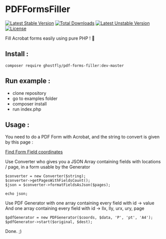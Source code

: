 # PDFFormsFiller

[![Latest Stable Version](https://poser.pugx.org/ghostfly/pdf-forms-filler/v/stable)](https://packagist.org/packages/ghostfly/pdf-forms-filler)
[![Total Downloads](https://poser.pugx.org/ghostfly/pdf-forms-filler/downloads)](https://packagist.org/packages/ghostfly/pdf-forms-filler)
[![Latest Unstable Version](https://poser.pugx.org/ghostfly/pdf-forms-filler/v/unstable)](https://packagist.org/packages/ghostfly/pdf-forms-filler)
[![License](https://poser.pugx.org/ghostfly/pdf-forms-filler/license)](https://packagist.org/packages/ghostfly/pdf-forms-filler)

Fill Acrobat forms easily using pure PHP ! 💪

## Install :
```
composer require ghostfly/pdf-forms-filler:dev-master
```

## Run example :
- clone repository
- go to examples folder
- composer install
- run index.php

## Usage :
You need to do a PDF Form with Acrobat, and the string to convert is given by this page :

[Find Form Field coordinates](https://www.setasign.com/products/setapdf-core/demos/find-form-field-coordinates/)

Use Converter who gives you a JSON Array containing fields with locations / page, in a form usable by the Generator

```
$converter = new Converter($string);
$converter->getPagesWithFieldsCount();
$json = $converter->formatFieldsAsJson($pages);

echo json;
```

Use PDF Generator with one array containing every field with id -> value
And one array containing every field with id -> llx, lly, urx, ury, page

```
$pdfGenerator = new PDFGenerator($coords, $data, 'P', 'pt', 'A4');
$pdfGenerator->start($original, $dest);
```

Done. ;)
